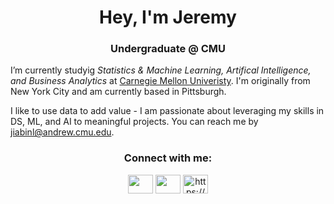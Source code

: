 <h1 align="center">Hey, I'm Jeremy</h1>

<h3 align="center">Undergraduate @ CMU</h3>

I’m currently studyig <em>Statistics & Machine Learning, Artifical Intelligence, and Business Analytics</em> at <a href='https://www.cmu.edu/'>Carnegie Mellon Univeristy</a>. I'm originally from New York City and am currently based in Pittsburgh.

I like to use data to add value - I am passionate about leveraging my skills in DS, ML, and AI to meaningful projects. You can reach me by [jiabinl@andrew.cmu.edu](mailto:“jiabinl@andrew.cmu.edu").

<h3 align="center">Connect with me:</h3>
<p align="center">
<a href="https://www.linkedin.com/in/jiabin-jeremy-li" target="blank"><img align="center" src="https://raw.githubusercontent.com/rahuldkjain/github-profile-readme-generator/master/src/images/icons/Social/linked-in-alt.svg" height="30" width="40" /></a>
<a href="https://www.kaggle.com/addicejeremy" target="blank"><img align="center" src="https://raw.githubusercontent.com/rahuldkjain/github-profile-readme-generator/master/src/images/icons/Social/kaggle.svg" height="30" width="40" /></a>
<a href="https://www.instagram.com/addice_jeremy/" target="blank"><img align="center" src="https://raw.githubusercontent.com/rahuldkjain/github-profile-readme-generator/master/src/images/icons/Social/instagram.svg" alt="https://www.instagram.com/addice_jeremy/" height="30" width="40" /></a>
</p>

